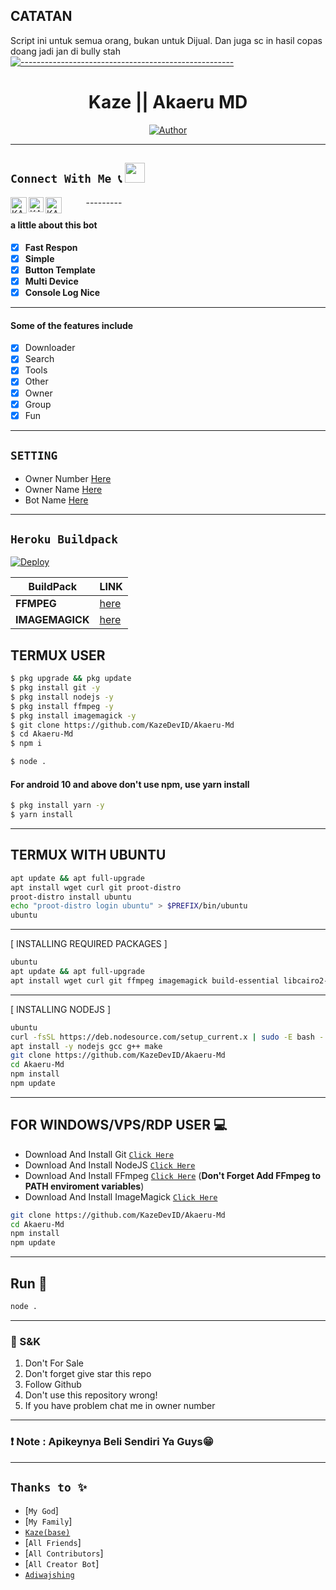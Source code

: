 
## CATATAN
Script ini untuk semua orang, bukan untuk Dijual. Dan juga sc in hasil copas doang jadi jan di bully stah
[![-----------------------------------------------------](https://raw.githubusercontent.com/andreasbm/readme/master/assets/lines/colored.png)](#table-of-contents)

<h1 align="center">Kaze || Akaeru MD</h1>



<p align="center">
<a href="https://github.com/KazeDevID"><img title="Author" src="https://img.shields.io/badge/AUTHOR-KAZE-green?style=for-the-badge&logo=github"></a>
    
---------
## ```Connect With Me 📞``` <img src="https://github.com/siegrin/siegrin/blob/main/Assets/Handshake.gif" height="32px">
  <a href="https://wa.me/6282217590187">
    <img align="left" alt="KAZE | Whastapp" width="26px" src="https://github.com/siegrin/siegrin/blob/main/Assets/Whatsapp.svg" />
  </a> &nbsp;&nbsp;
  <a href="https://www.instagram.com/lordagam23_">
    <img align="left" alt="KAZE | Instagram" width="24px" src="https://github.com/siegrin/siegrin/blob/main/Assets/Instagram.svg" />
  </a> &nbsp;&nbsp;
  <a href="https://youtube.com/channel/UCbbWYVvhTHz3AzfgYz4fMgg">
    <img align="left" alt="KAZEDEVID | YouTube" width="26px" src="https://github.com/siegrin/siegrin/blob/main/Assets/Youtube.svg" />
  </a> &nbsp;&nbsp;
---------


#### a little about this bot
- [x] **Fast Respon** 
- [x] **Simple** 
- [x] **Button Template** 
- [x] **Multi Device** 
- [x] **Console Log Nice** 
---------
#### Some of the features include
- [x] Downloader 
- [x] Search 
- [x] Tools 
- [x] Other
- [x] Owner
- [x] Group
- [x] Fun
---------

## `SETTING`

- Owner Number [Here](https://github.com/KazeDevID/Akaeru-Md/blob/master/message/config.js#L1)
- Owner Name [Here](https://github.com/KazeDevID/Akaeru-Md/blob/master/message/config.js#L1)
- Bot Name [Here](https://github.com/KazeDevID/Akaeru-Md/blob/master/message/config.js#L1)
---------

## ```Heroku Buildpack```
[![Deploy](https://www.herokucdn.com/deploy/button.svg)](https://heroku.com/)

| BuildPack | LINK |
|--------|--------|
| **FFMPEG** |[here](https://github.com/jonathanong/heroku-buildpack-ffmpeg-latest.git) |
| **IMAGEMAGICK** | [here](https://github.com/mcollina/heroku-buildpack-imagemagick.git) |

## TERMUX USER
```bash
$ pkg upgrade && pkg update
$ pkg install git -y
$ pkg install nodejs -y
$ pkg install ffmpeg -y
$ pkg install imagemagick -y
$ git clone https://github.com/KazeDevID/Akaeru-Md
$ cd Akaeru-Md
$ npm i 
```

```bash
$ node .
```

#### For android 10 and above don't use npm, use yarn install
```bash
$ pkg install yarn -y
$ yarn install
```
---------

## TERMUX WITH UBUNTU

```bash
apt update && apt full-upgrade
apt install wget curl git proot-distro
proot-distro install ubuntu
echo "proot-distro login ubuntu" > $PREFIX/bin/ubuntu
ubuntu
```
---------

[ INSTALLING REQUIRED PACKAGES ]

```bash
ubuntu
apt update && apt full-upgrade
apt install wget curl git ffmpeg imagemagick build-essential libcairo2-dev libpango1.0-dev libjpeg-dev libgif-dev librsvg2-dev dbus-x11 ffmpeg2theora ffmpegfs ffmpegthumbnailer ffmpegthumbnailer-dbg ffmpegthumbs libavcodec-dev libavcodec-extra libavcodec-extra58 libavdevice-dev libavdevice58 libavfilter-dev libavfilter-extra libavfilter-extra7 libavformat-dev libavformat58 libavifile-0.7-bin libavifile-0.7-common libavifile-0.7c2 libavresample-dev libavresample4 libavutil-dev libavutil56 libpostproc-dev libpostproc55 graphicsmagick graphicsmagick-dbg graphicsmagick-imagemagick-compat graphicsmagick-libmagick-dev-compat groff imagemagick-6.q16hdri imagemagick-common libchart-gnuplot-perl libgraphics-magick-perl libgraphicsmagick++-q16-12 libgraphicsmagick++1-dev
```

---------

[ INSTALLING NODEJS ]

```bash
ubuntu
curl -fsSL https://deb.nodesource.com/setup_current.x | sudo -E bash -
apt install -y nodejs gcc g++ make
git clone https://github.com/KazeDevID/Akaeru-Md
cd Akaeru-Md
npm install
npm update
```

---------

## FOR WINDOWS/VPS/RDP USER 💻

* Download And Install Git [`Click Here`](https://git-scm.com/downloads)
* Download And Install NodeJS [`Click Here`](https://nodejs.org/en/download)
* Download And Install FFmpeg [`Click Here`](https://ffmpeg.org/download.html) (**Don't Forget Add FFmpeg to PATH enviroment variables**)
* Download And Install ImageMagick [`Click Here`](https://imagemagick.org/script/download.php)

```bash
git clone https://github.com/KazeDevID/Akaeru-Md
cd Akaeru-Md
npm install
npm update
```

---------

## Run 🏃

```bash
node .
```

---------

### 📮 S&K
1. Don't For Sale
2. Don't forget give star this repo
3. Follow Github
4. Don't use this repository wrong!
5. If you have problem chat me in owner number

---------

### ❗ Note : Apikeynya Beli Sendiri Ya Guys😁

---------

## ```Thanks to ✨```
* [`My God`]
* [`My Family`]
* [`Kaze(base)`](https://github.com/KazeDevID)
* [`All Friends`]
* [`All Contributors`]
* [`All Creator Bot`]
* [`Adiwajshing`](https://github.com/adiwajshing/Baileys)

